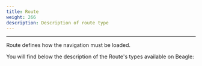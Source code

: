 ```yaml
---
title: Route
weight: 266
description: Description of route type
---
```


---

Route defines how the navigation must be loaded.

You will find below the description of the Route's types available on Beagle:

